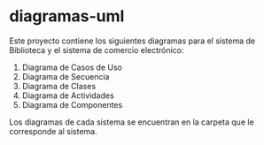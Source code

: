 # diagramas-uml

Este proyecto contiene los siguientes diagramas para el sistema de Biblioteca y el sistema de comercio electrónico:

1. Diagrama de Casos de Uso
2. Diagrama de Secuencia
3. Diagrama de Clases
4. Diagrama de Actividades
5. Diagrama de Componentes

Los diagramas de cada sistema se encuentran en la carpeta que le corresponde al sistema.